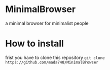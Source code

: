 # MinimalBrowser
a minimal browser for minimalist people
# How to install
frist you have to clone this repository
```git clone https://github.com/mada748/MinimalBrowser```
